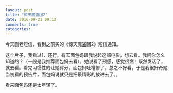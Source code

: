 ```yaml
---
layout: post
title: "惊天魔盗团2"
date: 2016-09-21 09:12
comments: true
categories:
---
```


今天删老短信，看到之前买的《惊天魔盗团2》短信通知。

这个片子，我看过1，还行。有天面包妈跟我说起这部电影，想去看。我问你怎么知道的？（一般是我推荐面包妈去看）。她说看了预感，感觉很燃！既然发话了，就去看。看完习惯性的让她评分，面包妈吐槽惨了，总之不好看，于是我很好奇她当初看的预告片，面包妈说就只是把最精彩的放进去了。。

看来面包妈还是太年轻了。
